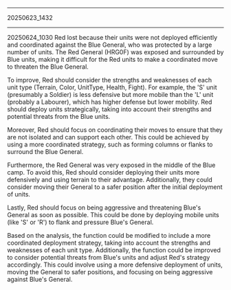 
---------------------------------------------------------------
20250623_1432


---------------------------------------------------------------
20250624_1030
Red lost because their units were not deployed efficiently and coordinated against the Blue General, who was protected by a large number of units. The Red General (HRG0F) was exposed and surrounded by Blue units, making it difficult for the Red units to make a coordinated move to threaten the Blue General.

To improve, Red should consider the strengths and weaknesses of each unit type (Terrain, Color, UnitType, Health, Fight). For example, the 'S' unit (presumably a Soldier) is less defensive but more mobile than the 'L' unit (probably a Labourer), which has higher defense but lower mobility. Red should deploy units strategically, taking into account their strengths and potential threats from the Blue units.

Moreover, Red should focus on coordinating their moves to ensure that they are not isolated and can support each other. This could be achieved by using a more coordinated strategy, such as forming columns or flanks to surround the Blue General.

Furthermore, the Red General was very exposed in the middle of the Blue camp. To avoid this, Red should consider deploying their units more defensively and using terrain to their advantage. Additionally, they could consider moving their General to a safer position after the initial deployment of units.

Lastly, Red should focus on being aggressive and threatening Blue's General as soon as possible. This could be done by deploying mobile units (like 'S' or 'R') to flank and pressure Blue's General.

Based on the analysis, the function could be modified to include a more coordinated deployment strategy, taking into account the strengths and weaknesses of each unit type. Additionally, the function could be improved to consider potential threats from Blue's units and adjust Red's strategy accordingly. This could involve using a more defensive deployment of units, moving the General to safer positions, and focusing on being aggressive against Blue's General.

